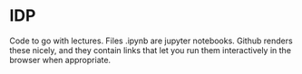 # IDP

Code to go with lectures. Files .ipynb are jupyter notebooks. Github renders these nicely, and they contain links that let you run them interactively in the browser when appropriate.

